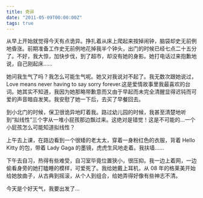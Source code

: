 ```yaml
---
title: 奇异
date: "2011-05-09T00:00:00Z"
tags: true
---
```


从早上开始就觉得今天有点诡异。挣扎着从床上爬起来按掉闹钟，脑袋却史无前例地昏涨。前期准备工作史无前例地花掉我半个钟头，出门的时候已经七点二十五分了。不好，我大惊，加快步伐，到了超市，却没有她的身影。她打电话过来抱歉地说，自己刚起床……

她问我生气了吗？我怎么可能生气呢。她又对我说对不起了。我无数次跟她说过，Love means never having to say sorry forever.这是爱情故事里我最喜欢的台词。她其实不知道，我因为她那略带歉意而又由于早起而未完全清醒显得迟钝而可爱的声音暗自发笑。我安慰了她一下后，去买了早餐回去。

到小北门的时候，保卫很诡异地盯着我。路过幼儿园的时候，我甚至清楚地听到“拟线性”三个字从一堆小屁孩那边飘过来。这绝对是错觉！这是不可能的…一个小屁孩怎么可能知道拟线性？

上午去上课，在路边看到一个很矮的老太太，穿着一身粉红色的衣服，背着 Hello Kitty 的包，带着 Lady Gaga 的墨镜，虎虎生风地走着。我扶墙……

下午去自习，热得有些难受，自习室毕竟位置狭小，很压抑。我一边上着网，一边偷看身旁的她打瞌睡的模样，可爱死了。我给她戴上耳机，从 08 年的格莱美开始给她放曲子，从古典到摇滚，从个人到组合，给她弄得好像有些神志不清。

今天是个好天气，我要出发了…
